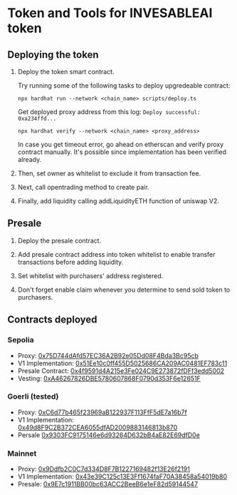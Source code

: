 # Token and Tools for INVESABLEAI token

## Deploying the token

1. Deploy the token smart contract.

   Try running some of the following tasks to deploy upgredeable contract:

   ```shell
   npx hardhat run --network <chain_name> scripts/deploy.ts
   ```

   Get deployed proxy address from this log: `Deploy successful: 0xa234ffd...`

   ```
   npx hardhat verify --network <chain_name> <proxy_address>
   ```

   In case you get timeout error, go ahead on etherscan and verify proxy contract manually. It's possible since implementation has been verified already.

2. Then, set owner as whitelist to exclude it from transaction fee.

3. Next, call opentrading method to create pair.

4. Finally, add liquidity calling addLiquidityETH function of uniswap V2.

## Presale

1. Deploy the presale contract.

2. Add presale contract address into token whitelist to enable transfer transactions before adding liquidity.

3. Set whitelist with purchasers' address registered.

4. Don't forget enable claim whenever you determine to send sold token to purchasers.

## Contracts deployed

### Sepolia

- Proxy: [0x75D744dAfd57EC36A2B92e05Dd08F4Bda3Bc95cb](https://sepolia.etherscan.io/address/0x75D744dAfd57EC36A2B92e05Dd08F4Bda3Bc95cb#readProxyContract)
- V1 Implementation: [0x51Ee10c0ff455D5025686CA209AC0481EF783c11](https://sepolia.etherscan.io/address/0x51ee10c0ff455d5025686ca209ac0481ef783c11#code)
- Presale Contract: [0x4f9591d4A215e3Fe024C9E273872fDFf3edd5002](https://sepolia.etherscan.io/address/0xCd1C8505db1ADD99A1dcc759d7257cCdB7A11067#code)
- Vesting: [0xA46267826DBE5780607868F0790d353F6e12651F](https://sepolia.etherscan.io/address/0xA46267826DBE5780607868F0790d353F6e12651F#code)

### Goerli (tested)

- Proxy: [0xC6d77b465f23969aB122937F113FfF5dE7a16b7f](https://goerli.etherscan.io/address/0xC6d77b465f23969aB122937F113FfF5dE7a16b7f#readProxyContract)
- V1 Implementation: [0x49d8F9C2B372CEA6055dfAD2009883146813b870](https://goerli.etherscan.io/address/0x49d8f9c2b372cea6055dfad2009883146813b870#code)
- Persale [0x9303FC9175146e6d93264D632bB4aE82E69dfD0e](https://goerli.etherscan.io/address/0x9303FC9175146e6d93264D632bB4aE82E69dfD0e#code)

### Mainnet

- Proxy: [0x9Ddfb2C0C7d334D8F7B1227169482f13E26f2191](https://etherscan.io/address/0x9Ddfb2C0C7d334D8F7B1227169482f13E26f2191#readProxyContract)
- V1 Implementation: [0x43e39C125c13E3Ff1674faF70A38458a54019b80](https://etherscan.io/address/0x43e39C125c13E3Ff1674faF70A38458a54019b80#code)
- Presale: [0x9E7c1911BB00bc63ACC2BeeB6e1eF82d59144547](https://etherscan.io/address/0x9E7c1911BB00bc63ACC2BeeB6e1eF82d59144547#code)
